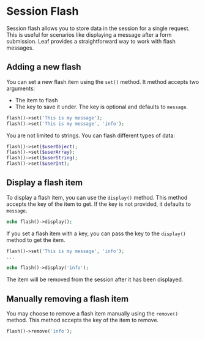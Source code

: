 # Session Flash

Session flash allows you to store data in the session for a single request. This is useful for scenarios like displaying a message after a form submission. Leaf provides a straightforward way to work with flash messages.

## Adding a new flash

You can set a new flash item using the `set()` method. It method accepts two arguments:

- The item to flash
- The key to save it under. The key is optional and defaults to `message`.

```php
flash()->set('This is my message');
flash()->set('This is my message', 'info');
```

You are not limited to strings. You can flash different types of data:

```php
flash()->set($userObject);
flash()->set($userArray);
flash()->set($userString);
flash()->set($userInt);
```

## Display a flash item

To display a flash item, you can use the `display()` method. This method accepts the key of the item to get. If the key is not provided, it defaults to `message`.

```php
echo flash()->display();
```

If you set a flash item with a key, you can pass the key to the `display()` method to get the item.

```php
flash()->set('This is my message', 'info');
...

echo flash()->display('info');
```

The item will be removed from the session after it has been displayed.

## Manually removing a flash item

You may choose to remove a flash item manually using the `remove()` method. This method accepts the key of the item to remove.

```php
flash()->remove('info');
```
